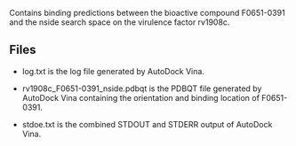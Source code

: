 Contains binding predictions between the bioactive compound F0651-0391 and the nside search space on the virulence factor rv1908c.

## Files

- log.txt is the log file generated by AutoDock Vina.

- rv1908c_F0651-0391_nside.pdbqt is the PDBQT file generated by AutoDock Vina containing the orientation and binding location of F0651-0391.

- stdoe.txt is the combined STDOUT and STDERR output of AutoDock Vina.


